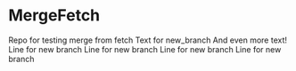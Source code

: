 # MergeFetch
Repo for testing merge from fetch
Text for new_branch
And even more text!
Line for new branch
Line for new branch
Line for new branch
Line for new branch
